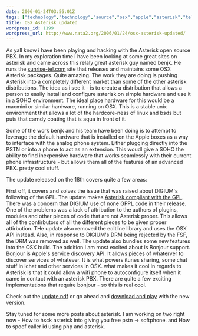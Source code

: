 ```yaml
---
date: 2006-01-24T03:56:01Z
tags: ["technology","technology","source","osx","apple","asterisk","telephony","pbx","open"]
title: OSX Asterisk updated
wordpress_id: 1199
wordpress_url: http://www.nata2.org/2006/01/24/osx-asterisk-updated/
---
```


As yall know i have been playing and hacking with the Asterisk open source PBX. In my exploration time i have been looking at some great sites on asterisk and came across this relaly great asterisk guy named benjk. He runs the <a href="http://www.sunrise-tel.com/">sunrise-tel.com</a> site that releases and maintains some OSX Asterisk packages. Quite amazing. The work they are doing is pushing Asterisk into a completely different market than some of the other asterisk distributions. The idea as i see it - is to create a distribution that allows a person to easily install and configure asterisk on simple hardware and use it in a SOHO environment. The ideal place hardware for this would be a macmini or similar hardware, running on OSX. This is a stable unix environment that allows a lot of the hardcore-ness of linux and bsds but puts that carndy coating that is aqua in front of it.

Some of the work benjk and his team have been doing is to attempt to leverage the default hardware that is installed on the Apple boxes as a way to interface with the analog phone system. Either plugging directly into the PSTN or into a phone to act as an extension. This woudl give a SOHO the ability to find inexpensive hardware that works seamlessly with their current phone infrastructure - but allows them all of the features of an advanced PBX. pretty cool stuff.

The update released on the 18th covers quite a few areas:

First off, it covers and solves the issue that was raised about DIGIUM's following of the GPL. The update makes <a href="http://www.voip-info.org/wiki/view/Asterisk+GPL+Compliance">Asterisk compliant with the GPL</a>. There was a concern that DIGIUM use of none GPPL code in their release. One of the problems was a lack of attribution to the authors of plugins, modules and other pieces of code that are not Asterisk proper. This allows all of the contirbutors of all the different pieces to be given proper attirbution. THe update also removed the editline library and uses the OSX API instead. Also, in response to DIGIUM's DRM being rejected by the FSF, the DRM was removed as well.
The update also bundles some new features into the OSX build.  The addition I am most excited about is Bonjour support. Bonjour is  Apple's service discovery API. It allows pieces of whaterver to discover services of whatever. It is what powers itunes sharing, some chat stuff in ichat and other services in OSX. what makes it cool in regards to Asterisk is that it could allow a wifi phone to autoconfigure itself when it came in contact with an asterisk PBX. There are quite a few exciting implementations that require bonjour - so this is real cool.

Check out the <a href="http://www.sunrise-tel.com/downloads/AsteriskUpdate-2006-01-18-ReadMe.pdf">update pdf</a>  or go ahead and <a href="http://www.sunrise-tel.com/">download and play</a> with the new version.

Stay tuned for some more posts about asterisk. I am working on two right now - How to hsck asterisk into giving you free pstn -> softphone. and How to spoof caller id using php and asterisk.
